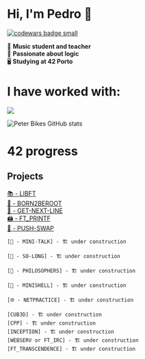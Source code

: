 # Hi, I'm Pedro 👋
  <a target="_blank" href="https://www.codewars.com/r/C6HkBg"><img src="https://www.codewars.com/users/peterbikes/badges/small" alt="codewars badge small" /></a>

🎸 __Music student and teacher__ <br>
🧩 __Passionate about logic__ <br>
🖥️ __Studying at 42 Porto__ <br>

# I have worked with:
<p align="left">
  <a href="https://skillicons.dev">
    <img src="https://skillicons.dev/icons?i=c,cpp,github,bash,linux,vim,vscode,markdown,atom,ableton" />
  </a>
</p>

<!--[![GitHub Streak](https://streak-stats.demolab.com/?user=peterbikes)](https://git.io/streak-stats)-->
![Peter Bikes GitHub stats](https://github-readme-stats.vercel.app/api?username=peterbikes&show_icons=true&theme=transparent)
# 42 progress

## Projects

  [📚 - LIBFT](https://github.com/peterbikes/42_Libft)
   <br>
   [🌲 - BORN2BEROOT](https://github.com/peterbikes/42_Born2BeRoot)
   <br>
  [🔄 - GET-NEXT-LINE](https://github.com/peterbikes/42_GetNextLine)
    <br>
  [🖨️ - FT_PRINTF](https://github.com/peterbikes/42_FtPrintf)
    <br>
  [🔀 - PUSH-SWAP](https://github.com/peterbikes/42_PushSwap)
    <br>
  
    [💬 - MINI-TALK] - 🏗️ under construction
  
    [🐬 - SO-LONG] - 🏗️ under construction
  
    [🍜 - PHILOSOPHERS] - 🏗️ under construction
  
    [🐚 - MINISHELL] - 🏗️ under construction
  
    [🌐 - NETPRACTICE] - 🏗️ under construction

    [CUB3D] - 🏗️ under construction
    [CPP] - 🏗️ under construction
    [INCEPTION] - 🏗️ under construction
    [WEBSERV or FT_IRC] - 🏗️ under construction
    [FT_TRANSCENDENCE] - 🏗️ under construction

